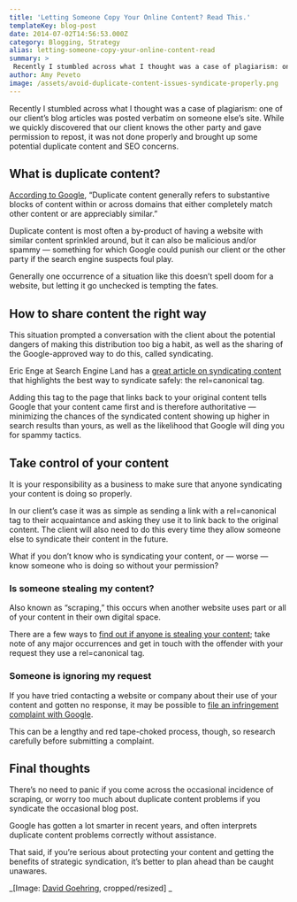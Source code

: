 ```yaml
---
title: 'Letting Someone Copy Your Online Content? Read This.'
templateKey: blog-post
date: 2014-07-02T14:56:53.000Z
category: Blogging, Strategy
alias: letting-someone-copy-your-online-content-read
summary: > 
 Recently I stumbled across what I thought was a case of plagiarism: one of our client’s blog articles was posted verbatim on someone else’s site. While we quickly discovered that our client knows the other party and gave permission to repost, it was not done properly and brought up some potential duplicate content and SEO concerns.
author: Amy Peveto
image: /assets/avoid-duplicate-content-issues-syndicate-properly.png
---
```


Recently I stumbled across what I thought was a case of plagiarism: one of our client’s blog articles was posted verbatim on someone else’s site. While we quickly discovered that our client knows the other party and gave permission to repost, it was not done properly and brought up some potential duplicate content and SEO concerns.

What is duplicate content?
--------------------------

[According to Google](https://support.google.com/webmasters/answer/66359?hl=en), “Duplicate content generally refers to substantive blocks of content within or across domains that either completely match other content or are appreciably similar.”

Duplicate content is most often a by-product of having a website with similar content sprinkled around, but it can also be malicious and/or spammy — something for which Google could punish our client or the other party if the search engine suspects foul play.

Generally one occurrence of a situation like this doesn’t spell doom for a website, but letting it go unchecked is tempting the fates.

How to share content the right way
----------------------------------

This situation prompted a conversation with the client about the potential dangers of making this distribution too big a habit, as well as the sharing of the Google-approved way to do this, called syndicating.

Eric Enge at Search Engine Land has a [great article on syndicating content](http://searchengineland.com/syndicated-content-189097) that highlights the best way to syndicate safely: the rel=canonical tag.

Adding this tag to the page that links back to your original content tells Google that your content came first and is therefore authoritative — minimizing the chances of the syndicated content showing up higher in search results than yours, as well as the likelihood that Google will ding you for spammy tactics.

Take control of your content
----------------------------

It is your responsibility as a business to make sure that anyone syndicating your content is doing so properly.

In our client’s case it was as simple as sending a link with a rel=canonical tag to their acquaintance and asking they use it to link back to the original content. The client will also need to do this every time they allow someone else to syndicate their content in the future.

What if you don’t know who is syndicating your content, or — worse — know someone who is doing so without your permission?

### Is someone stealing my content?

Also known as “scraping,” this occurs when another website uses part or all of your content in their own digital space.

There are a few ways to [find out if anyone is stealing your content](http://blog.kissmetrics.com/content-scrapers/); take note of any major occurrences and get in touch with the offender with your request they use a rel=canonical tag.

### Someone is ignoring my request

If you have tried contacting a website or company about their use of your content and gotten no response, it may be possible to [file an infringement complaint with Google](https://support.google.com/legal/answer/1120734).

This can be a lengthy and red tape-choked process, though, so research carefully before submitting a complaint.

Final thoughts
--------------

There’s no need to panic if you come across the occasional incidence of scraping, or worry too much about duplicate content problems if you syndicate the occasional blog post.

Google has gotten a lot smarter in recent years, and often interprets duplicate content problems correctly without assistance.

That said, if you’re serious about protecting your content and getting the benefits of strategic syndication, it’s better to plan ahead than be caught unawares.

_\[Image: [David Goehring](https://www.flickr.com/photos/carbonnyc/3063453222), cropped/resized\] _